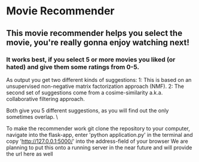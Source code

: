 # Movie Recommender

## This movie recommender helps you select the movie, you're really gonna enjoy watching next!
### It works best, if you select 5 or more movies you liked (or hated) and give them some ratings from 0-5.

As output you get two different kinds of suggestions:
  1: This is based on an unsupervised non-negative matrix factorization approach (NMF).
  2: The second set of suggestions come from a cosime-similarity a.k.a. collaborative filtering approach.

Both give you 5 different suggestions, as you will find out the only sometimes overlap.
\

To make the recommender work git clone the repository to your computer, navigate into the flask-app, enter 'python application.py' in the terminal and copy 'http://127.0.0.1:5000/' into the address-field of your browser
We are planning to put this onto a running server in the near future and will provide the url here as well

